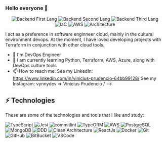 ### Hello everyone 👋

<p align="center">

  <img alt="Backend First Lang" src="https://img.shields.io/badge/First-Typescript-blue" />

  <img alt="Backend Second Lang" src="https://img.shields.io/badge/Second-Python-informational" />
  
  <img alt="Backend Third Lang" src="https://img.shields.io/badge/Third-Golang-9cf" />

  <img alt="IaC" src="https://img.shields.io/badge/IaC-Terraform-blue" />
  
  <img alt="AWS" src="https://img.shields.io/badge/Cloud-AWS-orange" />
  
  <img alt="Architecture" src="https://img.shields.io/badge/Architecture-Clean%20Architecture-lightgrey" />
 
</p>

I act as a preference in software enginneer cloud, mainly in the cultural environment devops. At the moment, I have loved developing projects with Terraform in conjunction with other cloud tools.

- :office: I'm DevOps Engineer
- 🌱 I am currently learning Python, Terraform, AWS, Azure, along with DevOps culture tools
- 📫 How to reach me: 
  See my LinkedIn: https://www.linkedin.com/in/vinicius-prudencio-64bb99128/
  See my Instagram: vynnydev => Vinicius Prudencio /
-->

## ⚡ Technologies

These are some of the technologies and tools that I like and study:

![TypeScript](https://img.shields.io/badge/-TypeScript-007ACC?style=flat-square&logo=typescript&logoColor=white)
![Jest](https://img.shields.io/badge/-Jest-2a9d8f?style=flat-square&logo=jest&logoColor=white)
![commitlint](https://img.shields.io/badge/-commitlint-black?style=flat-square&logo=commitlint&logoColor=white)
![TypeORM](https://img.shields.io/badge/-TypeORM-blue?style=flat-typeorm&logo=white)
![AWS](https://img.shields.io/badge/-AWS-ff9f1c?style=flat-square&logo=aws&logoColor=white)
![PostgreSQL](https://img.shields.io/badge/-PostgreSQL-blue?style=flat-square&logo=postgresql)
![MongoDB](https://img.shields.io/badge/-MongoDB-1a936f?style=flat-square&logo=mongodb&logoColor=white)
![DDD](https://img.shields.io/badge/-DDD-06d6a0?style=flat-square&logo=DDD&logoColor=white)
![Clean Architecture](https://img.shields.io/badge/-Clean%20Architecture-06d6a0?style=flat-square&logo=Clean-Architecture&logoColor=white)
![ReactJs](https://img.shields.io/badge/-ReactJS-7209b7?style=flat-square&logo=react&logoColor=white)
![Docker](https://img.shields.io/badge/-Docker-f8f4f2?style=flat-square&logo=docker&logoColor=docker)
![Git](https://img.shields.io/badge/-Git-black?style=flat-square&logo=git)
![GitHub](https://img.shields.io/badge/-GitHub-181717?style=flat-square&logo=github)
![BitBucket](https://img.shields.io/badge/-BitBucket-181717?style=flat-square&logo=bitbucket)
![VSCode](https://img.shields.io/badge/-VSCode-007ACC?style=flat-square&logo=visual-studio-code&logoColor=white)
